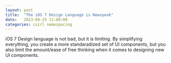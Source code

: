 ```yaml
---
layout: post
title:  "The iOS 7 Design Language is Newspeak"
date:   2013-09-25 11:00:00
categories: csirl namespacing
---
```


iOS 7 Design language is not bad, but it is limiting. By simplifying everything, you create
a more standaradized set of UI components, but you also limit the amount/ease of free thinking
when it comes to designing new UI components.

